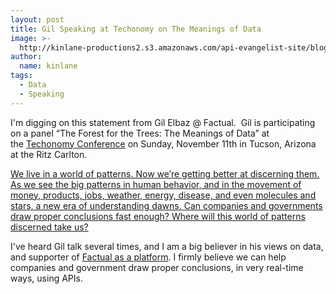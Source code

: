 ```yaml
---
layout: post
title: Gil Speaking at Techonomy on The Meanings of Data
image: >-
  http://kinlane-productions2.s3.amazonaws.com/api-evangelist-site/blog/gil-elbaz-factual.jpg
author:
  name: kinlane
tags:
  - Data
  - Speaking
---
```

I'm digging on this statement from Gil Elbaz @ Factual.  Gil is participating on a panel “The Forest for the Trees: The Meanings of Data” at the [Techonomy Conference](http://techonomy.com/conf/12-tucson/) on Sunday, November 11th in Tucson, Arizona at the Ritz Carlton. 

[We live in a world of patterns. Now we’re getting better at discerning them. As we see the big patterns in human behavior, and in the movement of money, products, jobs, weather, energy, disease, and even molecules and stars, a new era of understanding dawns. Can companies and governments draw proper conclusions fast enough? Where will this world of patterns discerned take us?](http://blog.factual.com/gil-speaking-at-techonomy-on-the-meanings-of-data)

I've heard Gil talk several times, and I am a big believer in his views on data, and supporter of [Factual as a platform](http://www.factual.com/). I firmly believe we can help companies and government draw proper conclusions, in very real-time ways, using APIs.